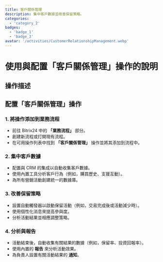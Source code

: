 ```yaml
---
title: 客戶關係管理
description: 集中客戶數據並改善保留策略。
categories: 
  - 'category_2'
badges: 
  - 'badge_1'
  - 'badge_3'
avatar: '/activities/CustomerRelationshipManagement.webp'
---
```


# 使用與配置「客戶關係管理」操作的說明

## 操作描述

## **配置「客戶關係管理」操作**

### 1. 將操作添加到業務流程
- 前往 Bitrix24 中的 **「業務流程」** 部分。
- 創建新流程或打開現有流程。
- 在可用操作列表中找到 **「客戶關係管理」** 操作並將其添加到流程中。

### 2. 集中客戶數據
- 配置與 CRM 的集成以自動收集客戶數據。
- 使用內置工具分析客戶行為（例如，購買歷史、支援互動）。
- 為所有營銷活動創建統一的數據庫。

### 3. 改善保留策略
- 設置自動觸發器以啟動保留活動（例如，交易完成後或活動減少時）。
- 使用個性化消息來提高參與度。
- 分析活動結果並相應調整策略。

### 4. 分析與報告
- 活動結束後，自動收集有關結果的數據（例如，保留率、投資回報率）。
- 使用內置的 **報告** 來分析活動效果。
- 為負責人設置有關活動結果的 **通知**。